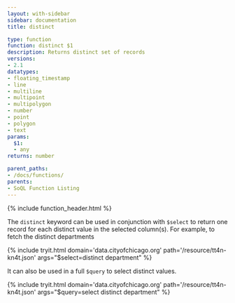 ```yaml
---
layout: with-sidebar
sidebar: documentation
title: distinct

type: function
function: distinct $1
description: Returns distinct set of records
versions:
- 2.1
datatypes:
- floating_timestamp
- line
- multiline
- multipoint
- multipolygon
- number
- point
- polygon
- text
params:
  $1:
  - any
returns: number

parent_paths:
- /docs/functions/
parents:
- SoQL Function Listing
---
```


{% include function_header.html %}

The `distinct` keyword can be used in conjunction with `$select` to return one record for each distinct value in the selected column(s). For example, to fetch the distinct departments

{% include tryit.html domain='data.cityofchicago.org' path='/resource/tt4n-kn4t.json' args="$select=distinct department" %}

It can also be used in a full `$query` to select distinct values.

{% include tryit.html domain='data.cityofchicago.org' path='/resource/tt4n-kn4t.json' args="$query=select distinct department" %}
